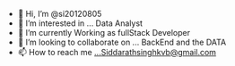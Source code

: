 - 👋 Hi, I’m @si20120805
- 👀 I’m interested in ... Data Analyst  
- 🌱 I’m currently Working as fullStack Developer
- 💞️ I’m looking to collaborate on ... BackEnd and the DATA 
- 📫 How to reach me ...Siddarathsinghkvb@gmail.com

<!---
si20120805/si20120805 is a ✨ special ✨ repository because its `README.md` (this file) appears on your GitHub profile.
You can click the Preview link to take a look at your changes.
--->
